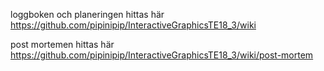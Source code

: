 loggboken och planeringen hittas här https://github.com/pipinipip/InteractiveGraphicsTE18_3/wiki

post mortemen hittas här https://github.com/pipinipip/InteractiveGraphicsTE18_3/wiki/post-mortem